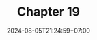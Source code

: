 ---
weight: 2900
title: "Chapter 19"
description: "Encapsulation"
icon: "article"
date: "2024-08-05T21:24:59+07:00"
lastmod: "2024-08-05T21:24:59+07:00"
draft: false
toc: true
---